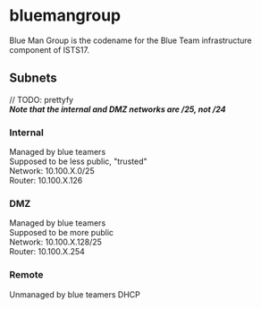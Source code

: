 # bluemangroup

Blue Man Group is the codename for the Blue Team infrastructure component of ISTS17.

## Subnets
// TODO: prettyfy  
_**Note that the internal and DMZ networks are /25, not /24**_

### Internal
Managed by blue teamers  
Supposed to be less public, "trusted"  
Network: 10.100.X.0/25  
Router: 10.100.X.126

### DMZ
Managed by blue teamers  
Supposed to be more public  
Network: 10.100.X.128/25  
Router: 10.100.X.254

### Remote
Unmanaged by blue teamers 
DHCP